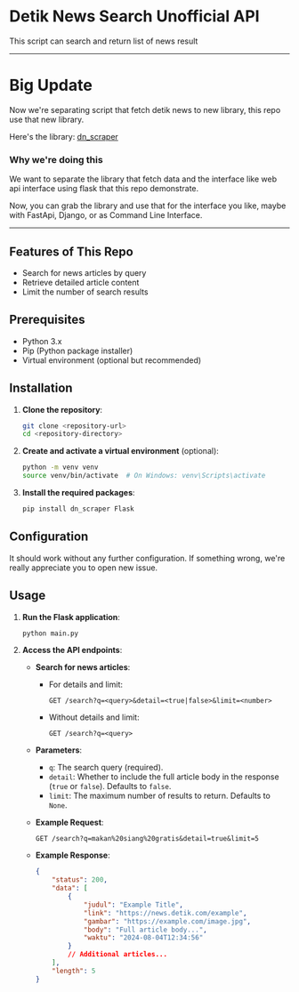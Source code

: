 # Detik News Search Unofficial API

This script can search and return list of news result

---

# Big Update

Now we're separating script that fetch detik news to new library, this repo use that new library.

Here's the library: [dn_scraper](https://pypi.org/project/dn-scraper/)

### Why we're doing this

We want to separate the library that fetch data and the interface like web api interface using flask that this repo demonstrate.

Now, you can grab the library and use that for the interface you like, maybe with FastApi, Django, or as Command Line Interface.

---

## Features of This Repo

- Search for news articles by query
- Retrieve detailed article content
- Limit the number of search results

## Prerequisites

- Python 3.x
- Pip (Python package installer)
- Virtual environment (optional but recommended)

## Installation

1. **Clone the repository**:

    ```bash
    git clone <repository-url>
    cd <repository-directory>
    ```

2. **Create and activate a virtual environment** (optional):

    ```bash
    python -m venv venv
    source venv/bin/activate  # On Windows: venv\Scripts\activate
    ```

3. **Install the required packages**:

    ```bash
    pip install dn_scraper Flask
    ```

## Configuration

It should work without any further configuration. If something wrong, we're really appreciate you to open new issue.

## Usage

1. **Run the Flask application**:

    ```bash
    python main.py
    ```

2. **Access the API endpoints**:

    - **Search for news articles**:
        - For details and limit:
            ```http
            GET /search?q=<query>&detail=<true|false>&limit=<number>
            ```
        - Without details and limit:
            ```http
            GET /search?q=<query>
            ```

    - **Parameters**:
        - `q`: The search query (required).
        - `detail`: Whether to include the full article body in the response (`true` or `false`). Defaults to `false`.
        - `limit`: The maximum number of results to return. Defaults to `None`.

    - **Example Request**:

        ```
        GET /search?q=makan%20siang%20gratis&detail=true&limit=5
        ```

    - **Example Response**:

        ```json
        {
            "status": 200,
            "data": [
                {
                    "judul": "Example Title",
                    "link": "https://news.detik.com/example",
                    "gambar": "https://example.com/image.jpg",
                    "body": "Full article body...",
                    "waktu": "2024-08-04T12:34:56"
                }
                // Additional articles...
            ],
            "length": 5
        }
        ```